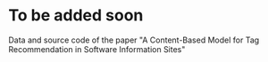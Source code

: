 # To be added soon
Data and source code of the paper "A Content-Based Model for Tag Recommendation in Software Information Sites"
